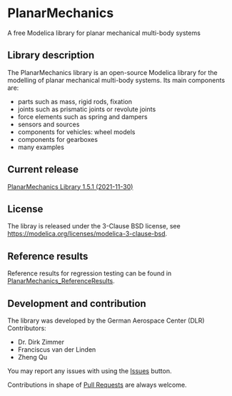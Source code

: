 PlanarMechanics
===============

A free Modelica library for planar mechanical multi-body systems


## Library description

The PlanarMechanics library is an open-source Modelica library for the modelling of planar mechanical multi-body systems. Its main components are:
- parts such as mass, rigid rods, fixation
- joints such as prismatic joints or revolute joints
- force elements such as spring and dampers
- sensors and sources
- components for vehicles: wheel models
- components for gearboxes
- many examples

## Current release

[PlanarMechanics Library 1.5.1 (2021-11-30)](../../releases/tag/v1.5.1)

## License

The libray is released under the 3-Clause BSD license, see https://modelica.org/licenses/modelica-3-clause-bsd.

## Reference results
Reference results for regression testing can be found in [PlanarMechanics_ReferenceResults](https://github.com/DLR-SR/PlanarMechanics_ReferenceResults).

## Development and contribution
The library was developed by the German Aerospace Center (DLR)
Contributors:
- Dr. Dirk Zimmer
- Franciscus van der Linden
- Zheng Qu

You may report any issues with using the [Issues](../../issues) button.

Contributions in shape of [Pull Requests](../../pulls) are always welcome.
